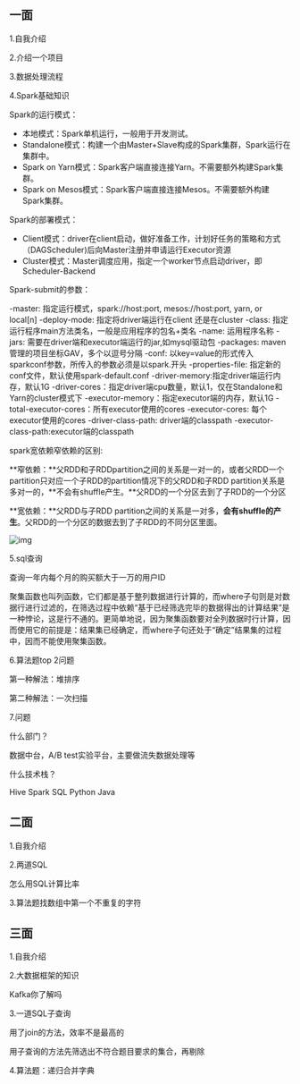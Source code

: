 ## 一面

1.自我介绍

2.介绍一个项目

3.数据处理流程

4.Spark基础知识

Spark的运行模式：

- 本地模式：Spark单机运行，一般用于开发测试。
- Standalone模式：构建一个由Master+Slave构成的Spark集群，Spark运行在集群中。
- Spark on Yarn模式：Spark客户端直接连接Yarn。不需要额外构建Spark集群。
- Spark on Mesos模式：Spark客户端直接连接Mesos。不需要额外构建Spark集群。

Spark的部署模式：

- Client模式：driver在client启动，做好准备工作，计划好任务的策略和方式（DAGScheduler)后向Master注册并申请运行Executor资源
- Cluster模式：Master调度应用，指定一个worker节点启动driver，即Scheduler-Backend

Spark-submit的参数：

-master: 指定运行模式，spark://host:port, mesos://host:port, yarn, or local[n]
-deploy-mode: 指定将driver端运行在client 还是在cluster
-class: 指定运行程序main方法类名，一般是应用程序的包名+类名
-name: 运用程序名称
-jars: 需要在driver端和executor端运行的jar,如mysql驱动包
-packages: maven管理的项目坐标GAV，多个以逗号分隔
-conf: 以key=value的形式传入sparkconf参数，所传入的参数必须是以spark.开头
-properties-file: 指定新的conf文件，默认使用spark-default.conf
-driver-memory:指定driver端运行内存，默认1G
-driver-cores：指定driver端cpu数量，默认1，仅在Standalone和Yarn的cluster模式下
-executor-memory：指定executor端的内存，默认1G
-total-executor-cores：所有executor使用的cores
-executor-cores: 每个executor使用的cores
-driver-class-path: driver端的classpath
-executor-class-path:executor端的classpath

spark宽依赖窄依赖的区别:

**窄依赖：**父RDD和子RDDpartition之间的关系是一对一的，或者父RDD一个partition只对应一个子RDD的partition情况下的父RDD和子RDD partition关系是多对一的，**不会有shuffle产生。**父RDD的一个分区去到了子RDD的一个分区

**宽依赖：**父RDD与子RDD partition之间的关系是一对多，**会有shuffle的产生**。父RDD的一个分区的数据去到了子RDD的不同分区里面。

![img](https://pic2.zhimg.com/80/v2-92a6e538e69e3ef92aca7278288ff541_1440w.jpg)

5.sql查询

查询一年内每个月的购买额大于一万的用户ID

聚集函数也叫列函数，它们都是基于整列数据进行计算的，而where子句则是对数据行进行过滤的，在筛选过程中依赖“基于已经筛选完毕的数据得出的计算结果”是一种悖论，这是行不通的。更简单地说，因为聚集函数要对全列数据时行计算，因而使用它的前提是：结果集已经确定，而where子句还处于“确定”结果集的过程中，因而不能使用聚集函数。

6.算法题top 2问题

第一种解法：堆排序

第二种解法：一次扫描

7.问题

什么部门？

数据中台，A/B test实验平台，主要做流失数据处理等

什么技术栈？

Hive Spark SQL Python Java

## 二面

1.自我介绍

2.两道SQL

怎么用SQL计算比率

3.算法题找数组中第一个不重复的字符

## 三面

1.自我介绍

2.大数据框架的知识

Kafka你了解吗

3.一道SQL子查询

用了join的方法，效率不是最高的

用子查询的方法先筛选出不符合题目要求的集合，再剔除

4.算法题：递归合并字典

